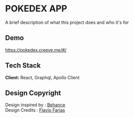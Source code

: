 
# POKEDEX APP

A brief description of what this project does and who it's for


## Demo

https://pokedex.creeve.me/#/

  
## Tech Stack

**Client:** React, Graphql, Apollo Client


## Design Copyright
  
Design inspired by : [Behance](https://www.behance.net/gallery/95727849/Pokdex-App?tracking_source=search_projects_recommended%7Cpokemon%20app) </br>
Design Credits : [Flavio Farias](https://www.behance.net/flaviofpsj)

